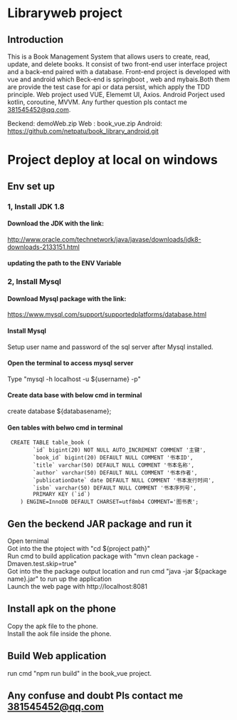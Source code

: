 # Libraryweb project
## Introduction
This is a Book Management System that allows users to create, read, update, and delete books. It consist of two front-end user interface project and a back-end paired with a database. 
Front-end project is developed with vue and android which Beck-end is springboot , web and mybais.Both them are provide the test case for api or data persist, which apply the TDD principle.
Web project used VUE, Elememt UI, Axios. Android Porject used kotlin, coroutine, MVVM. Any further question pls contact me 381545452@qq.com.

Beckend: demoWeb.zip
Web : book_vue.zip
Android: https://github.com/netpatu/book_library_android.git

# Project deploy at local on windows
## Env set up

   ### 1, Install JDK 1.8
   ####    Download the JDK with the link: 
   http://www.oracle.com/technetwork/java/javase/downloads/jdk8-downloads-2133151.html
   ####    updating the path to the ENV Variable

   ### 2, Install Mysql
   #### Download Mysql package with the link:
   https://www.mysql.com/support/supportedplatforms/database.html
   ####  Install Mysql 
   Setup user name and password of the sql server after Mysql installed. 
   #### Open the terminal to access mysql server
   Type "mysql -h localhost -u ${username} -p" 
   #### Create data base with below cmd in terminal
   create database ${databasename};
   #### Gen tables with belwo cmd in terminal
     CREATE TABLE table_book (
            `id` bigint(20) NOT NULL AUTO_INCREMENT COMMENT '主键',
            `book_id` bigint(20) DEFAULT NULL COMMENT '书本ID',
            `title` varchar(50) DEFAULT NULL COMMENT '书本名称',
            `author` varchar(50) DEFAULT NULL COMMENT '书本作者',
            `publicationDate` date DEFAULT NULL COMMENT '书本发行时间',
            `isbn` varchar(50) DEFAULT NULL COMMENT '书本序列号',
            PRIMARY KEY (`id`)
        ) ENGINE=InnoDB DEFAULT CHARSET=utf8mb4 COMMENT='图书表';
   
## Gen the beckend JAR package and run it
Open ternimal   
Got into the the ptoject with "cd ${project path}"  
 Run cmd to build application package with "mvn clean package -Dmaven.test.skip=true"  
Got into the the package output location and run cmd "java -jar ${package name}.jar" to run up the application  
Launch the web page with http://localhost:8081  
## Install apk on the phone 
Copy the apk file to the phone.  
Install the aok file inside the phone.  
## Build Web application
run cmd "npm run build" in the book_vue project.
## Any confuse and doubt Pls contact me 381545452@qq.com

